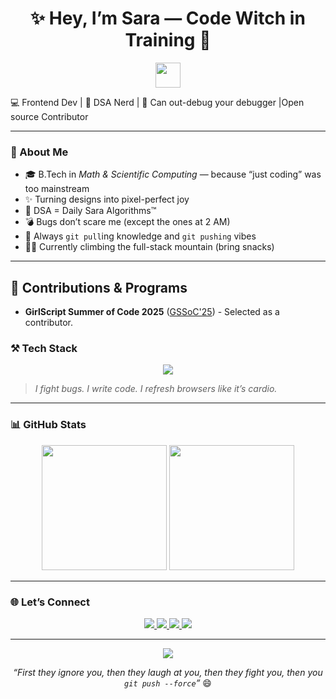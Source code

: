 
<h1 align="center">✨ Hey, I’m Sara — Code Witch in Training 🔮</h1>

<p align="center">
  <img src="https://media.giphy.com/media/WUlplcMpOCEmTGBtBW/giphy.gif" width="40" />
</p>

<p align = ""center>
  
</p>
<p align="center">
  
  💻 Frontend Dev | 🧠 DSA Nerd | 🦾 Can out-debug your debugger |Open source Contributor
</p>



---

### 👀 About Me

- 🎓 B.Tech in *Math & Scientific Computing* — because “just coding” was too mainstream  
- ✨ Turning designs into pixel-perfect joy  
- 🧠 DSA = Daily Sara Algorithms™  
- 💣 Bugs don’t scare me (except the ones at 2 AM)  
- 🧪 Always `git pull`ing knowledge and `git pushing` vibes  
- 🧗‍♀️ Currently climbing the full-stack mountain (bring snacks)

---

## 🚀 Contributions & Programs
- **GirlScript Summer of Code 2025** ([GSSoC'25](https://gssoc.girlscript.tech/)) - Selected as a contributor.

### ⚒️ Tech Stack

<p align="center">
  <img src="https://skillicons.dev/icons?i=html,css,js,jquery,bootstrap,cpp,java,c,git,github,vscode" />
</p>

> *I fight bugs. I write code. I refresh browsers like it’s cardio.*

---

### 📊 GitHub Stats

<p align="center">
<!--   <img src="https://streak-stats.demolab.com?user=sara-1129&theme=omni&border_radius=10&mode=weekly&fire=FF7F50&ring=FF7F50" height="200" /> -->
  <img src="https://github-readme-stats.vercel.app/api?username=sara-1129&show_icons=true&theme=omni&count_private=true&border_radius=10&bg_color=30,0d1117,161b22&title_color=FF7F50&icon_color=FF7F50" height="200" />
  <img src="https://github-readme-stats.vercel.app/api/top-langs/?username=sara-1129&layout=compact&theme=omni&border_radius=10&bg_color=30,161b22,0d1117&title_color=FF7F50" height="200" />
</p>

---

### 🌐 Let’s Connect

<p align="center">
  <a href="https://www.linkedin.com/in/sara-37009a290/">
    <img src="https://img.shields.io/badge/LinkedIn-Connect-blue?style=for-the-badge&logo=linkedin" />
  </a>
  <a href="mailto:sarasaini3116@gmail.com">
    <img src="https://img.shields.io/badge/Email-Say%20Hi-orange?style=for-the-badge&logo=gmail" />
  </a>
  <a href="https://codolio.com/profile/sarahkfjhrnk">
    <img src="https://img.shields.io/badge/Codolio-My%20Arena-red?style=for-the-badge&logo=codolio" />
  </a>
  <a href="https://github.com/sara-1129">
    <img src="https://img.shields.io/badge/GitHub-Stalk%20Me-black?style=for-the-badge&logo=github" />
  </a>
</p>

---

<p align="center">
  <img src="https://readme-typing-svg.herokuapp.com?font=Fira+Code&size=22&pause=1000&color=FF7F50&center=true&vCenter=true&width=500&lines=Console.log('Just+a+girl+who+codes');Pushes+pixels+and+algorithms;Wears+formals,+kills+browsers">
</p>

<p align="center">
  <em>“First they ignore you, then they laugh at you, then they fight you, then you <code>git push --force</code>”</em> 😄
</p>
